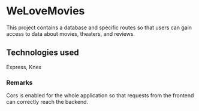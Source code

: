 # WeLoveMovies
This project contains a database and  specific routes so that users can gain access to data about movies, theaters, and reviews.
## Technologies used
Express, Knex
### Remarks
Cors is enabled for the whole application so that requests from the frontend can correctly reach the backend.
